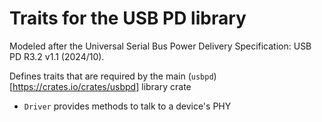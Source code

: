 # Traits for the USB PD library

Modeled after the Universal Serial Bus Power Delivery Specification: USB PD R3.2 v1.1 (2024/10).

Defines traits that are required by the main (`usbpd`)[https://crates.io/crates/usbpd] library crate
- `Driver` provides methods to talk to a device's PHY
